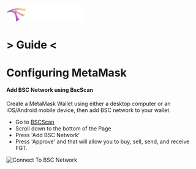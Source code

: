 <div class="align-center"><img width="200" src="/img/logo.png" alt="logo"/></div>

# > Guide <

# Configuring MetaMask 

#### Add BSC Network using BscScan
Create a MetaMask Wallet using either a desktop computer or an iOS/Android mobile device, then add BSC network to your wallet.
- Go to [BSCScan](https://bscscan.com/)
- Scroll down to the bottom of the Page
- Press 'Add BSC Network'
- Press 'Approve' and that will allow you to buy, sell, send, and receive FGT.

<div class="align-center"><img width="1200" src="/img/fgt-add-bsc-network.gif" alt="Connect To BSC Network"/></div> 

